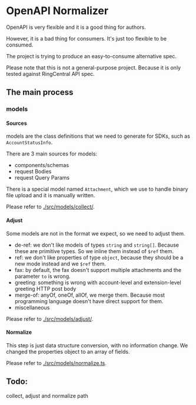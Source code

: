 # OpenAPI Normalizer

OpenAPI is very flexible and it is a good thing for authors.

However, it is a bad thing for consumers. It's just too flexible to be consumed.

The project is trying to produce an easy-to-consume alternative spec.

Please note that this is not a general-purpose project. Because it is only tested against RingCentral API spec.

## The main process

### models

#### Sources

models are the class definitions that we need to generate for SDKs, such as `AccountStatusInfo`.

There are 3 main sources for models:

- components/schemas
- request Bodies
- request Query Params

There is a special model named `Attachment`, which we use to handle binary file upload and it is manually written.

Please refer to [./src/models/collect/](./src/models/collect/).

#### Adjust

Some models are not in the format we expect, so we need to adjust them.

- de-ref: we don't like models of types `string` and `string[]`. Because these are primitive types. So we inline them instead of `$ref` them. 
- ref: we don't like properties of type `object`, because they should be a new mode instead and we `$ref` them.
- fax: by default, the fax doesn't support multiple attachments and the parameter `to` is wrong.
- greeting: something is wrong with account-level and extension-level greeting HTTP post body
- merge-of: anyOf, oneOf, allOf, we merge them. Because most programming language doesn't have direct support for them.
- miscellaneous

Please refer to [./src/models/adjust/](./src/models/adjust/).


#### Normalize

This step is just data structure conversion, with no information change. We changed the properties object to an array of fields.

Please refer to [./src/models/normalize.ts](./src/models/normalize.ts).



## Todo:

collect, adjust and normalize path
